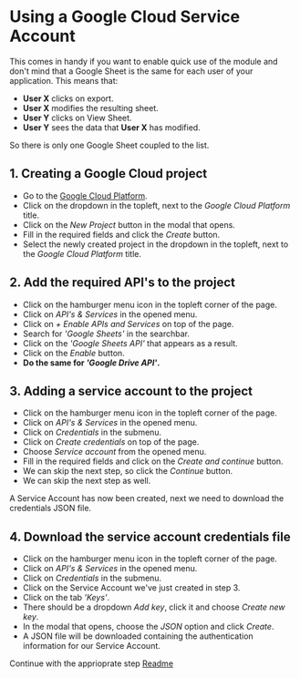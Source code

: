 # Using a Google Cloud Service Account #

This comes in handy if you want to enable quick use of the module and don't mind that a Google Sheet is the same for each user of your application. 
This means that:
* **User X** clicks on export.
* **User X** modifies the resulting sheet.
* **User Y** clicks on View Sheet.
* **User Y** sees the data that **User X** has modified.

So there is only one Google Sheet coupled to the list.

## 1. Creating a Google Cloud project ##

* Go to the [Google Cloud Platform](https://console.cloud.google.com/).
* Click on the dropdown in the topleft, next to the _Google Cloud Platform_ title.
* Click on the _New Project_ button in the modal that opens.
* Fill in the required fields and click the _Create_ button.
* Select the newly created project in the dropdown in the topleft, next to the _Google Cloud Platform_ title.

## 2. Add the required API's to the project ##

* Click on the hamburger menu icon in the topleft corner of the page.
* Click on _API's & Services_ in the opened menu.
* Click on _+ Enable APIs and Services_ on top of the page.
* Search for _'Google Sheets'_ in the searchbar.
* Click on the _'Google Sheets API'_ that appears as a result.
* Click on the _Enable_ button.
* **Do the same for _'Google Drive API'_.**

## 3. Adding a service account to the project ##

* Click on the hamburger menu icon in the topleft corner of the page.
* Click on _API's & Services_ in the opened menu.
* Click on _Credentials_ in the submenu.
* Click on _Create credentials_ on top of the page.
* Choose _Service account_ from the opened menu.
* Fill in the required fields and click on the _Create and continue_ button.
* We can skip the next step, so click the _Continue_ button.
* We can skip the next step as well.

A Service Account has now been created, next we need to download the credentials JSON file.

## 4. Download the service account credentials file ##

* Click on the hamburger menu icon in the topleft corner of the page.
* Click on _API's & Services_ in the opened menu.
* Click on _Credentials_ in the submenu.
* Click on the Service Account we've just created in step 3.
* Click on the tab _'Keys'_.
* There should be a dropdown _Add key_, click it and choose _Create new key_.
* In the modal that opens, choose the _JSON_ option and click _Create_.
* A JSON file will be downloaded containing the authentication information for our Service Account.

Continue with the apprioprate step [Readme](README.md)
